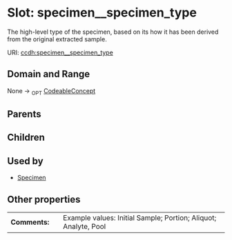 
# Slot: specimen__specimen_type


The high-level type of the specimen, based on its how it has been derived from the original extracted sample.

URI: [ccdh:specimen__specimen_type](https://example.org/ccdh/specimen__specimen_type)


## Domain and Range

None ->  <sub>OPT</sub> [CodeableConcept](CodeableConcept.md)

## Parents


## Children


## Used by

 * [Specimen](Specimen.md)

## Other properties

|  |  |  |
| --- | --- | --- |
| **Comments:** | | Example values: Initial Sample; Portion; Aliquot; Analyte, Pool |

